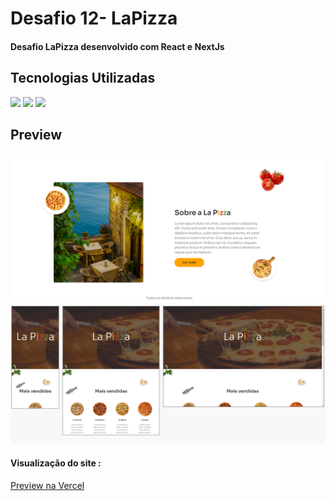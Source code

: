 <h1>Desafio 12- LaPizza</h1>
<h4>Desafio LaPizza desenvolvido com React e NextJs</h4>
<h2>Tecnologias Utilizadas</h2>
<div style="display: inline_block">
  <img  src="https://img.shields.io/badge/HTML5-E34F26?style=for-the-badge&logo=html5&logoColor=white">
  <img src="https://img.shields.io/badge/CSS3-1572B6?style=for-the-badge&logo=css3&logoColor=white">
  <img src="https://img.shields.io/badge/JavaScript-F7DF1E?style=for-the-badge&logo=javascript&logoColor=black">
 </div>
<h2>Preview</h2>
<img margin-bottom="20px" src="public/assets/img/Readme.PNG"">
<img margin-bottom="20px" src="public/assets/img/Readme2.PNG"">
<h4  style="display: inline_block">Visualização do site :</h4><a style="display: inline_block" target="blank" href="https://desafio12-iuricode-la-pizza.vercel.app/">Preview na Vercel</a>

